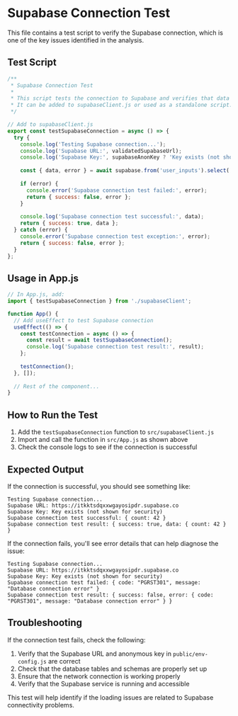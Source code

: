 # Supabase Connection Test

This file contains a test script to verify the Supabase connection, which is one of the key issues identified in the analysis.

## Test Script

```javascript
/**
 * Supabase Connection Test
 * 
 * This script tests the connection to Supabase and verifies that data can be fetched.
 * It can be added to supabaseClient.js or used as a standalone script.
 */

// Add to supabaseClient.js
export const testSupabaseConnection = async () => {
  try {
    console.log('Testing Supabase connection...');
    console.log('Supabase URL:', validatedSupabaseUrl);
    console.log('Supabase Key:', supabaseAnonKey ? 'Key exists (not shown for security)' : 'Key missing');
    
    const { data, error } = await supabase.from('user_inputs').select('count').limit(1);
    
    if (error) {
      console.error('Supabase connection test failed:', error);
      return { success: false, error };
    }
    
    console.log('Supabase connection test successful:', data);
    return { success: true, data };
  } catch (error) {
    console.error('Supabase connection test exception:', error);
    return { success: false, error };
  }
};
```

## Usage in App.js

```javascript
// In App.js, add:
import { testSupabaseConnection } from './supabaseClient';

function App() {
  // Add useEffect to test Supabase connection
  useEffect(() => {
    const testConnection = async () => {
      const result = await testSupabaseConnection();
      console.log('Supabase connection test result:', result);
    };
    
    testConnection();
  }, []);
  
  // Rest of the component...
}
```

## How to Run the Test

1. Add the `testSupabaseConnection` function to `src/supabaseClient.js`
2. Import and call the function in `src/App.js` as shown above
3. Check the console logs to see if the connection is successful

## Expected Output

If the connection is successful, you should see something like:

```
Testing Supabase connection...
Supabase URL: https://itkktsdqxxwgayosipdr.supabase.co
Supabase Key: Key exists (not shown for security)
Supabase connection test successful: { count: 42 }
Supabase connection test result: { success: true, data: { count: 42 } }
```

If the connection fails, you'll see error details that can help diagnose the issue:

```
Testing Supabase connection...
Supabase URL: https://itkktsdqxxwgayosipdr.supabase.co
Supabase Key: Key exists (not shown for security)
Supabase connection test failed: { code: "PGRST301", message: "Database connection error" }
Supabase connection test result: { success: false, error: { code: "PGRST301", message: "Database connection error" } }
```

## Troubleshooting

If the connection test fails, check the following:

1. Verify that the Supabase URL and anonymous key in `public/env-config.js` are correct
2. Check that the database tables and schemas are properly set up
3. Ensure that the network connection is working properly
4. Verify that the Supabase service is running and accessible

This test will help identify if the loading issues are related to Supabase connectivity problems.